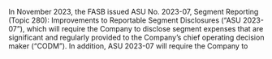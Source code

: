 In November 2023, the FASB issued ASU No. 2023-07, Segment Reporting (Topic 280): Improvements to Reportable Segment
Disclosures  (“ASU  2023-07”),  which  will  require  the  Company  to  disclose  segment  expenses  that  are  significant  and  regularly
provided  to  the  Company’s  chief  operating  decision  maker  (“CODM”).  In  addition,  ASU  2023-07  will  require  the  Company  to